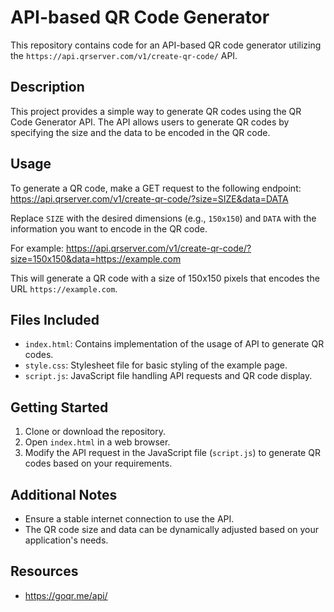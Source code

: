 # API-based QR Code Generator

This repository contains code for an API-based QR code generator utilizing the `https://api.qrserver.com/v1/create-qr-code/` API.

## Description

This project provides a simple way to generate QR codes using the QR Code Generator API. The API allows users to generate QR codes by specifying the size and the data to be encoded in the QR code.

## Usage

To generate a QR code, make a GET request to the following endpoint:
https://api.qrserver.com/v1/create-qr-code/?size=SIZE&data=DATA

Replace `SIZE` with the desired dimensions (e.g., `150x150`) and `DATA` with the information you want to encode in the QR code.

For example:
https://api.qrserver.com/v1/create-qr-code/?size=150x150&data=https://example.com


This will generate a QR code with a size of 150x150 pixels that encodes the URL `https://example.com`.

## Files Included

- `index.html`: Contains implementation of the usage of API to generate QR codes.
- `style.css`: Stylesheet file for basic styling of the example page.
- `script.js`: JavaScript file handling API requests and QR code display.

## Getting Started

1. Clone or download the repository.
2. Open `index.html` in a web browser.
3. Modify the API request in the JavaScript file (`script.js`) to generate QR codes based on your requirements.

## Additional Notes

- Ensure a stable internet connection to use the API.
- The QR code size and data can be dynamically adjusted based on your application's needs.

## Resources

- https://goqr.me/api/
